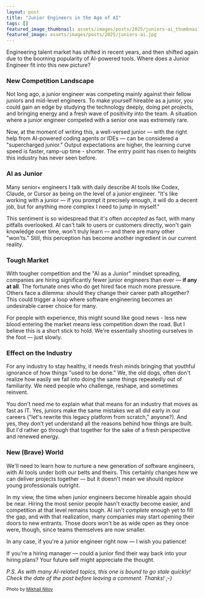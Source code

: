 ```yaml
---
layout: post
title: "Junior Engineers in the Age of AI"
tags: []
featured_image_thumbnail: assets/images/posts/2025/juniors-ai_thumbnail.jpg
featured_image: assets/images/posts/2025/juniors-ai.jpg
---
```

Engineering talent market has shifted in recent years, and then shifted again due to the booming popularity of AI-powered tools. Where does a Junior Engineer fit into this new picture?

<!--more-->

### New Competition Landscape

Not long ago, a junior engineer was competing mainly against their fellow juniors and mid-level engineers. To make yourself hireable as a junior, you could gain an edge by studying the technology deeply, doing pet projects, and bringing energy and a fresh wave of positivity into the team. A situation where a junior engineer competed with a senior one was extremely rare.

Now, at the moment of writing this, a well-versed junior — with the right help from AI-powered coding agents or IDEs — can be considered a "supercharged junior." Output expectations are higher, the learning curve speed is faster, ramp-up time - shorter. The entry point has risen to heights this industry has never seen before.

### AI as Junior

Many senior+ engineers I talk with daily describe AI tools like Codex, Claude, or Cursor as being on the level of a junior engineer. "It's like working with a junior — if you prompt it precisely enough, it will do a decent job, but for anything more complex I need to jump in myself."

This sentiment is so widespread that it's often _accepted_ as fact, with many pitfalls overlooked. AI can't talk to users or customers directly, won't gain knowledge over time, won't truly learn — and there are many other "won'ts." Still, this perception has become another ingredient in our current reality.

### Tough Market

With tougher competition and the "AI as a Junior" mindset spreading, companies are hiring significantly fewer junior engineers than ever — **if any at all**. The fortunate ones who do get hired face much more pressure. Others face a dilemma: should they change their career path altogether? This could trigger a loop where software engineering becomes an undesirable career choice for many.

For people with experience, this might sound like good news - less new blood entering the market means less competition down the road. But I believe this is a short stick to hold. We're essentially shooting ourselves in the foot — just slowly.

### Effect on the Industry

For any industry to stay healthy, it needs fresh minds bringing that youthful ignorance of how things "used to be done." We, the old dogs, often don't realize how easily we fall into doing the same things repeatedly out of familiarity. We need people who challenge, reshape, and sometimes reinvent.

You don't need me to explain what that means for an industry that moves as fast as IT. Yes, juniors make the same mistakes we all did early in our careers ("let's rewrite this legacy platform from scratch," anyone?). And yes, they don't yet understand all the reasons behind how things are built. But I'd rather go through that together for the sake of a fresh perspective and renewed energy.

### New (Brave) World

We'll need to learn how to nurture a new generation of software engineers, with AI tools under both our belts and theirs. This certainly changes how we can deliver projects together — but it doesn't mean we should _replace_ young professionals outright.

In my view, the time when junior engineers become hireable again should be near. Hiring the most senior people hasn't exactly become easier, and competition at that level remains tough. AI isn't _complete_ enough yet to fill the gap, and with that realization, many companies may start opening their doors to new entrants. Those doors won't be as wide open as they once were, though, since teams themselves are now smaller.

In any case, if you're a junior engineer right now — I wish you patience!

If you're a hiring manager — could a junior find their way back into your hiring plans? Your future self might appreciate the thought.

_P.S. As with many AI-related topics, this one is bound to go stale quickly! Check the date of the post before leaving a comment. Thanks! ;-)_

<small>Photo by [Mikhail Nilov](https://www.pexels.com/photo/gray-stone-with-green-plant-7814723/)</small>